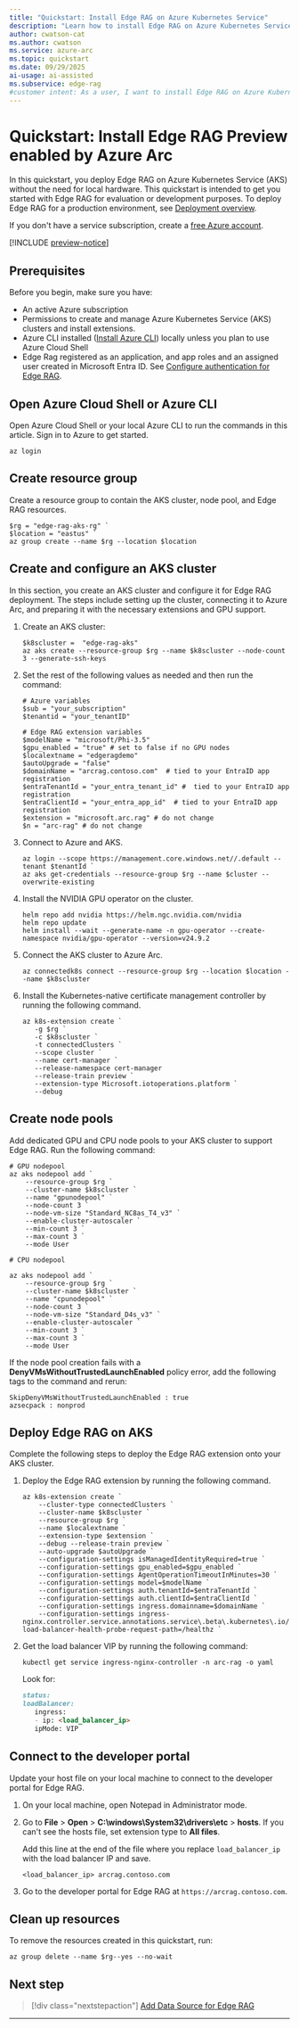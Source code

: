 ```yaml
---
title: "Quickstart: Install Edge RAG on Azure Kubernetes Service"
description: "Learn how to install Edge RAG on Azure Kubernetes Service (AKS) without the need for local hardware."
author: cwatson-cat
ms.author: cwatson
ms.service: azure-arc
ms.topic: quickstart
ms.date: 09/29/2025
ai-usage: ai-assisted
ms.subservice: edge-rag
#customer intent: As a user, I want to install Edge RAG on Azure Kubernetes Service so that I can assess the solution.
---
```


# Quickstart: Install Edge RAG Preview enabled by Azure Arc

In this quickstart, you deploy Edge RAG on Azure Kubernetes Service (AKS) without the need for local hardware. This quickstart is intended to get you started with Edge RAG for evaluation or development purposes. To deploy Edge RAG for a production environment, see [Deployment overview](deploy-overview.md).

If you don't have a service subscription, create a [free Azure account](https://azure.microsoft.com/free/).

[!INCLUDE [preview-notice](includes/preview-notice.md)]

## Prerequisites

Before you begin, make sure you have:

- An active Azure subscription
- Permissions to create and manage Azure Kubernetes Service (AKS) clusters and install extensions.
- Azure CLI installed ([Install Azure CLI](/cli/azure/install-azure-cli)) locally unless you plan to use Azure Cloud Shell
- Edge Rag registered as an application, and app roles and an assigned user created in Microsoft Entra ID. See [Configure authentication for Edge RAG](prepare-authentication.md).

## Open Azure Cloud Shell or Azure CLI

Open Azure Cloud Shell or your local Azure CLI to run the  commands in this article. Sign in to Azure to get started.

```azurepowershell-interactive
az login
```

## Create resource group

Create a resource group to contain the AKS cluster, node pool, and Edge RAG resources.

```azurepowershell
$rg = "edge-rag-aks-rg" `
$location = "eastus" `
az group create --name $rg --location $location
```

## Create and configure an AKS cluster

In this section, you create an AKS cluster and configure it for Edge RAG deployment. The steps include setting up the cluster, connecting it to Azure Arc, and preparing it with the necessary extensions and GPU support.

1. Create an AKS cluster:

   ```azurepowershell
   $k8scluster =  "edge-rag-aks"  
   az aks create --resource-group $rg --name $k8scluster --node-count 3 --generate-ssh-keys
   ```

1. Set the rest of the following values as needed and then run the command:

   ```azurepowershell
   # Azure variables
   $sub = "your_subscription"   
   $tenantid = "your_tenantID" 
    
   # Edge RAG extension variables   
   $modelName = "microsoft/Phi-3.5"    
   $gpu_enabled = "true" # set to false if no GPU nodes 
   $localextname = "edgeragdemo"  
   $autoUpgrade = "false" 
   $domainName = "arcrag.contoso.com"  # tied to your EntraID app registration    
   $entraTenantId = "your_entra_tenant_id" #  tied to your EntraID app registration    
   $entraClientId = "your_entra_app_id"  # tied to your EntraID app registration 
   $extension = "microsoft.arc.rag" # do not change    
   $n = "arc-rag" # do not change
   ```

1. Connect to Azure and AKS. 

   ```azurepowershell
   az login --scope https://management.core.windows.net//.default --tenant $tenantId `   
   az aks get-credentials --resource-group $rg --name $cluster --overwrite-existing 
   ``` 

1. Install the NVIDIA GPU operator on the cluster.

   ```azurepowershell
   helm repo add nvidia https://helm.ngc.nvidia.com/nvidia 
   helm repo update   
   helm install --wait --generate-name -n gpu-operator --create-namespace nvidia/gpu-operator --version=v24.9.2 
   ```
 
1. Connect the AKS cluster to Azure Arc.

   ```azurepowershell
   az connectedk8s connect --resource-group $rg --location $location --name $k8scluster  
   ```

1. Install the Kubernetes-native certificate management controller by running the following command.
 
   ```azurepowershell
   az k8s-extension create `   
      -g $rg `    
      -c $k8scluster `   
      -t connectedClusters `    
      --scope cluster `
      --name cert-manager `    
      --release-namespace cert-manager    
      --release-train preview `   
      --extension-type Microsoft.iotoperations.platform `    
      --debug 
   ```

## Create node pools

Add dedicated GPU and CPU node pools to your AKS cluster to support Edge RAG. Run the following command:

```azurepowershell
# GPU nodepool 
az aks nodepool add ` 
    --resource-group $rg ` 
    --cluster-name $k8scluster ` 
    --name "gpunodepool" ` 
    --node-count 3 ` 
    --node-vm-size "Standard_NC8as_T4_v3" `
    --enable-cluster-autoscaler `
    --min-count 3 ` 
    --max-count 3 ` 
    --mode User 

# CPU nodepool 

az aks nodepool add ` 
    --resource-group $rg ` 
    --cluster-name $k8scluster ` 
    --name "cpunodepool" ` 
    --node-count 3 ` 
    --node-vm-size "Standard_D4s_v3" ` 
    --enable-cluster-autoscaler ` 
    --min-count 3 ` 
    --max-count 3 ` 
    --mode User
 ```

If the node pool creation fails with a **DenyVMsWithoutTrustedLaunchEnabled** policy error, add the following tags to the command and rerun:  

```azurepowershell
SkipDenyVMsWithoutTrustedLaunchEnabled : true 
azsecpack : nonprod 
```

## Deploy Edge RAG on AKS

Complete the following steps to deploy the Edge RAG extension onto your AKS cluster.

1. Deploy the Edge RAG extension by running the following command.

   ```azurepowershell
   az k8s-extension create `    
       --cluster-type connectedClusters `   
       --cluster-name $k8scluster `    
       --resource-group $rg `    
       --name $localextname `   
       --extension-type $extension `    
       --debug --release-train preview ` 
       --auto-upgrade $autoUpgrade ` 
       --configuration-settings isManagedIdentityRequired=true ` 
       --configuration-settings gpu_enabled=$gpu_enabled ` 
       --configuration-settings AgentOperationTimeoutInMinutes=30 ` 
       --configuration-settings model=$modelName ` 
       --configuration-settings auth.tenantId=$entraTenantId ` 
       --configuration-settings auth.clientId=$entraClientId ` 
       --configuration-settings ingress.domainname=$domainName ` 
       --configuration-settings ingress-nginx.controller.service.annotations.service\.beta\.kubernetes\.io/azure-load-balancer-health-probe-request-path=/healthz ` 
   ```

1. Get the load balancer VIP by running the following command:

   ```azurepowershell
   kubectl get service ingress-nginx-controller -n arc-rag -o yaml 
   ```

   Look for:
   ```markdown
   status:    
   loadBalancer:   
      ingress:    
      - ip: <load_balancer_ip>    
      ipMode: VIP 
   ```
## Connect to the developer portal

Update your host file on your local machine to connect to the developer portal for Edge RAG.

1. On your local machine, open Notepad in Administrator mode. 
1. Go to **File** > **Open** > **C:\windows\System32\drivers\etc** > **hosts**. If you can't see the hosts file, set extension type to **All files**.

   Add this line at the end of the file where you replace `load_balancer_ip` with the load balancer IP and save. 

   `<load_balancer_ip> arcrag.contoso.com` 

1. Go to the developer portal for Edge RAG at `https://arcrag.contoso.com`.

## Clean up resources

To remove the resources created in this quickstart, run:

```azurepowershell
az group delete --name $rg--yes --no-wait
```

## Next step

> [!div class="nextstepaction"]
> [Add Data Source for Edge RAG](add-data-source.md)

---
